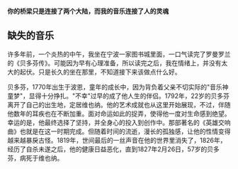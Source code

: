 **你的桥梁只是连接了两个大陆，而我的音乐连接了人的灵魂**

## 缺失的音乐

许多年前，一个炎热的中午，我坐在宁波一家图书城里面，一口气读完了罗曼罗兰的《贝多芬传》。可能因为早有心理准备，所以读完之后，我在情绪上，并没有太大的起伏。只是长久的坐在那里，不知道接下来该做点什么好。

贝多芬，1770年出生于波恩，童年的成长中，因为背负着父亲不切实际的"音乐神童梦"，显得十分挣扎。"不幸"过早的成了他人生的伴侣。1792年，22岁的贝多芬离开了自己的出生地，定居维也纳。他的艺术成就也从这里开始展现，不过，伴随他数年的耳疾也在不断加重。面对命运如此的捉弄，使得他一度对生命感到绝望。幸运的是，他最终选择了坚持，并全身心的投入到创作中。那部著名的《英雄交响曲》也就是在这一时期完成。但随着时间的流逝，漫长的孤独感，让他的性情变得越来越暴戾古怪。1819年，世间最后的一丝声音在他的世界里消失了，1826年，经历了自杀未遂之后，他的健康日益恶化，直到1827年2月26日，57岁的贝多芬，病死于维也纳。
